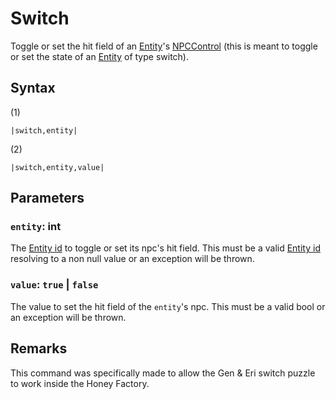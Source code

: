 # Switch

Toggle or set the hit field of an [Entity](../../Entities/Entity.md)'s [NPCControl](../../Entities/NPCControl/NPCControl.md) (this is meant to toggle or set the state of an [Entity](../../Entities/Entity.md) of type switch).

## Syntax

(1)

````
|switch,entity|
````

(2)

````
|switch,entity,value|
````

## Parameters

### `entity`: int

The [Entity id](../Common%20commands%20id%20schemes/Entity%20id.md) to toggle or set its npc's hit field. This must be a valid [Entity id](../Common%20commands%20id%20schemes/Entity%20id.md) resolving to a non null value or an exception will be thrown.

### `value`: `true` | `false`

The value to set the hit field of the `entity`'s npc. This must be a valid bool or an exception will be thrown.

## Remarks

This command was specifically made to allow the Gen & Eri switch puzzle to work inside the Honey Factory.
